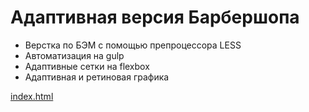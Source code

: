 # Адаптивная версия Барбершопа
* Верстка по БЭМ с помощью препроцессора LESS
* Автоматизация на gulp
* Адаптивные сетки на flexbox
* Адаптивная и ретиновая графика 

[index.html](https://eugeneandrievsky.github.io/Barbershop-adaptive/index.html)
